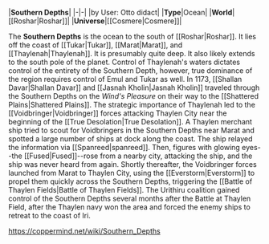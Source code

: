 |**Southern Depths**|
|-|-|
|by User: Otto didact|
|**Type**|Ocean|
|**World**|[[Roshar\|Roshar]]|
|**Universe**|[[Cosmere\|Cosmere]]|

The **Southern Depths** is the ocean to the south of [[Roshar\|Roshar]]. It lies off the coast of [[Tukar\|Tukar]], [[Marat\|Marat]], and [[Thaylenah\|Thaylenah]]. It is presumably quite deep. It also likely extends to the south pole of the planet. Control of Thaylenah's waters dictates control of the entirety of the Southern Depth, however, true dominance of the region requires control of Emul and Tukar as well.
In 1173, [[Shallan Davar\|Shallan Davar]] and [[Jasnah Kholin\|Jasnah Kholin]] traveled through the Southern Depths on the *Wind's Pleasure* on their way to the [[Shattered Plains\|Shattered Plains]].
The strategic importance of Thaylenah led to the [[Voidbringer\|Voidbringer]] forces attacking Thaylen City near the beginning of the [[True Desolation\|True Desolation]]. A Thaylen merchant ship tried to scout for Voidbringers in the Southern Depths near Marat and spotted a large number of ships at dock along the coast. The ship relayed the information via [[Spanreed\|spanreed]]. Then, figures with glowing eyes--the [[Fused\|Fused]]--rose from a nearby city, attacking the ship, and the ship was never heard from again. Shortly thereafter, the Voidbringer forces launched from Marat to Thaylen City, using the [[Everstorm\|Everstorm]] to propel them quickly across the Southern Depths, triggering the [[Battle of Thaylen Fields\|Battle of Thaylen Fields]].
The Urithiru coalition gained control of the Southern Depths several months after the Battle at Thaylen Field, after the Thaylen navy won the area and forced the enemy ships to retreat to the coast of Iri.



https://coppermind.net/wiki/Southern_Depths